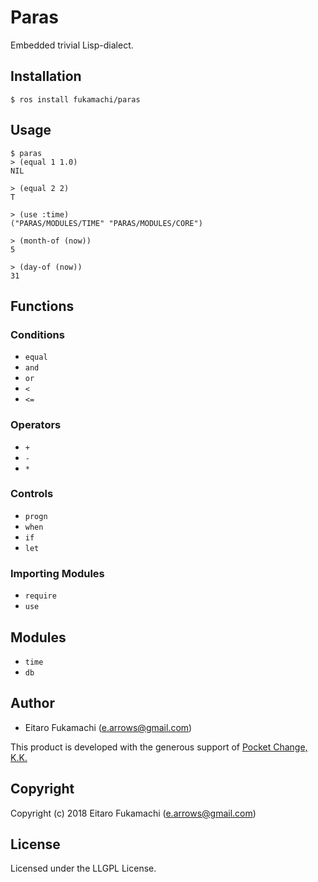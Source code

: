 # Paras

Embedded trivial Lisp-dialect.

## Installation

```
$ ros install fukamachi/paras
```

## Usage

```
$ paras
> (equal 1 1.0)
NIL

> (equal 2 2)
T

> (use :time)
("PARAS/MODULES/TIME" "PARAS/MODULES/CORE")

> (month-of (now))
5

> (day-of (now))
31
```

## Functions

### Conditions

- `equal`
- `and`
- `or`
- `<`
- `<=`

### Operators

- `+`
- `-`
- `*`

### Controls

- `progn`
- `when`
- `if`
- `let`

### Importing Modules

- `require`
- `use`

## Modules

- `time`
- `db`

## Author

* Eitaro Fukamachi (e.arrows@gmail.com)

This product is developed with the generous support of [Pocket Change, K.K.](https://www.pocket-change.jp/)

## Copyright

Copyright (c) 2018 Eitaro Fukamachi (e.arrows@gmail.com)

## License

Licensed under the LLGPL License.
